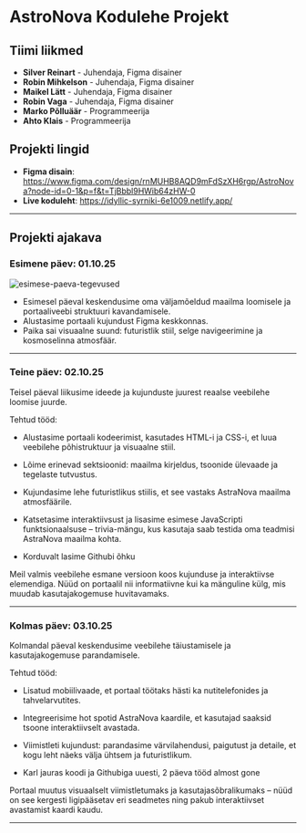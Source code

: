 # AstroNova Kodulehe Projekt

## Tiimi liikmed
- **Silver Reinart** - Juhendaja, Figma disainer
- **Robin Mihkelson** - Juhendaja, Figma disainer
- **Maikel Lätt** - Juhendaja, Figma disainer
- **Robin Vaga** - Juhendaja, Figma disainer
- **Marko Põlluäär** - Programmeerija
- **Ahto Klais** - Programmeerija

## Projekti lingid
- **Figma disain**: https://www.figma.com/design/rnMUHB8AQD9mFdSzXH6rgp/AstroNova?node-id=0-1&p=f&t=TjBbbl9HWib64zHW-0
- **Live koduleht**: https://idyllic-syrniki-6e1009.netlify.app/

---


## Projekti ajakava

### Esimene päev: 01.10.25

![esimese-paeva-tegevused](https://github.com/user-attachments/assets/52e575e2-6497-4e36-8321-7cf4425bcef6)
- Esimesel päeval keskendusime oma väljamõeldud maailma loomisele ja portaaliveebi struktuuri kavandamisele.
- Alustasime portaali kujundust Figma keskkonnas.
- Paika sai visuaalne suund: futuristlik stiil, selge navigeerimine ja kosmoselinna atmosfäär.
---

### Teine päev: 02.10.25

Teisel päeval liikusime ideede ja kujunduste juurest reaalse veebilehe loomise juurde.

Tehtud tööd:

- Alustasime portaali kodeerimist, kasutades HTML-i ja CSS-i, et luua veebilehe põhistruktuur ja visuaalne stiil.

- Lõime erinevad sektsioonid: maailma kirjeldus, tsoonide ülevaade ja tegelaste tutvustus.

- Kujundasime lehe futuristlikus stiilis, et see vastaks AstraNova maailma atmosfäärile.

- Katsetasime interaktiivsust ja lisasime esimese JavaScripti funktsionaalsuse – trivia-mängu, kus kasutaja saab testida oma teadmisi AstraNova maailma kohta.

- Korduvalt lasime Githubi õhku

Meil valmis veebilehe esmane versioon koos kujunduse ja interaktiivse elemendiga. Nüüd on portaalil nii informatiivne kui ka mänguline külg, mis muudab kasutajakogemuse huvitavamaks.

---

### Kolmas päev: 03.10.25

Kolmandal päeval keskendusime veebilehe täiustamisele ja kasutajakogemuse parandamisele.

Tehtud tööd:

- Lisatud mobiilivaade, et portaal töötaks hästi ka nutitelefonides ja tahvelarvutites.

- Integreerisime hot spotid AstraNova kaardile, et kasutajad saaksid tsoone interaktiivselt avastada.

- Viimistleti kujundust: parandasime värvilahendusi, paigutust ja detaile, et kogu leht näeks välja ühtsem ja futuristlikum.

- Karl jauras koodi ja Githubiga uuesti, 2 päeva tööd almost gone

Portaal muutus visuaalselt viimistletumaks ja kasutajasõbralikumaks – nüüd on see kergesti ligipääsetav eri seadmetes ning pakub interaktiivset avastamist kaardi kaudu.

---

